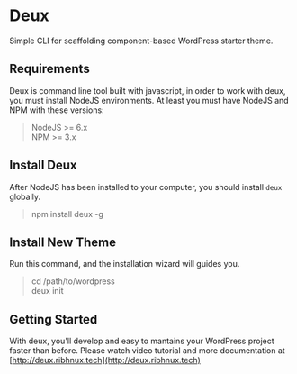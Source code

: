 # Deux
Simple CLI for scaffolding component-based WordPress starter theme.

## Requirements
Deux is command line tool built with javascript, in order to work with deux, you must install NodeJS environments. At least you must have NodeJS and NPM with these versions:

> NodeJS >= 6.x  
> NPM >= 3.x

## Install Deux
After NodeJS has been installed to your computer, you should install ``deux`` globally.

> npm install deux -g

## Install New Theme
Run this command, and the installation wizard will guides you.

> cd /path/to/wordpress  
> deux init

## Getting Started
With deux, you'll develop and easy to mantains your WordPress project faster than before. Please watch video tutorial and more documentation at [http://deux.ribhnux.tech](http://deux.ribhnux.tech)
